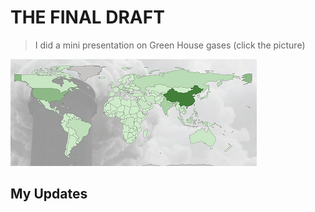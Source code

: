 # THE FINAL DRAFT 

>I did a mini presentation on Green House gases (click the picture)

[![World](pics/TheWorld.png)](https://www.youtube.com/watch?v=SiFXFpcEa1s)

## My Updates 